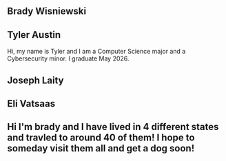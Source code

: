 ## Brady Wisniewski 
## Tyler Austin
Hi, my name is Tyler and I am a Computer Science major and a Cybersecurity minor. I graduate May 2026.
## Joseph Laity
## Eli Vatsaas
## Hi I'm brady and I have lived in 4 different states and travled to around 40 of them! I hope to someday visit them all and get a dog soon!